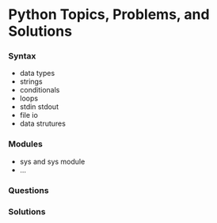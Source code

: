 # Python Topics, Problems, and Solutions


### Syntax 
- data types
- strings 
- conditionals
- loops
- stdin stdout
- file io
- data strutures

### Modules 
- sys and sys module 
- ...


### Questions


### Solutions

